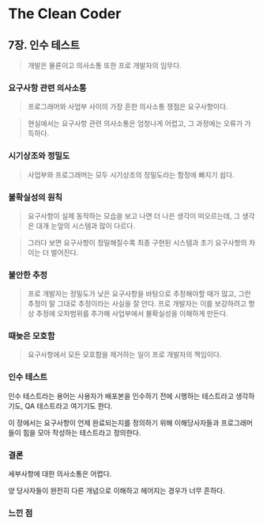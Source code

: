 # The Clean Coder

## 7장. 인수 테스트

> 개발은 물론이고 의사소통 또한 프로 개발자의 임무다.

### 요구사항 관련 의사소통

> 프로그래머와 사업부 사이의 가장 흔한 의사소통 쟁점은 요구사항이다.

> 현실에서는 요구사항 관련 의사소통은 엄청나게 어렵고, 그 과정에는 오류가 가득하다.

### 시기상조와 정밀도

> 사업부와 프로그래머는 모두 시기상조의 정밀도라는 함정에 빠지기 쉽다.

### 불확실성의 원칙

> 요구사항이 실제 동작하는 모습을 보고 나면 더 나은 생각이 떠오르는데, 그 생각은 대개 눈앞의 시스템과 많이 다르다.

> 그러다 보면 요구사항이 정밀해질수록 최종 구현된 시스템과 초기 요구사항의 차이는 더 벌어진다.

### 불안한 추정

> 프로 개발자는 정밀도가 낮은 요구사항을 바탕으로 추정해야할 때가 많고, 그런 추정이 말 그대로 추정이라는 사실을 잘 안다. 프로 개발자는 이를 보강하려고 항상 추정에 오차범위를 추가해 사업부에서 불확실성을 이해하게 만든다.

### 때늦은 모호함

> 요구사항에서 모든 모호함을 제거하는 일이 프로 개발자의 책임이다.

### 인수 테스트

인수 테스트라는 용어는 사용자가 배포본을 인수하기 전에 시행하는 테스트라고 생각하기도, QA 테스트라고 여기기도 한다.

이 장에서는 요구사항이 언제 완료되는지를 정의하기 위해 이해당사자들과 프로그래머들이 힘을 모아 작성하는 테스트라고 정의한다.

### 결론

세부사항에 대한 의사소통은 어렵다. 

양 당사자들이 완전히 다른 개념으로 이해하고 헤어지는 경우가 너무 흔하다.

### 느낀 점

